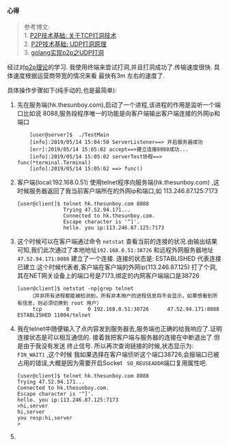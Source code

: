 #### 心得
> 参考博文:   
    1. [P2P技术基础: 关于TCP打洞技术](https://www.cnblogs.com/snowbook/p/5133278.html)  
    2. [P2P技术基础: UDP打洞原理](https://blog.csdn.net/D_R_L_T/article/details/81196101)  
    3. [golang实现p2p之UDP打洞](https://blog.csdn.net/qq_31967569/article/details/82704340)  

经过对[p2p理论](https://www.cnblogs.com/snowbook/p/5133278.html)的学习. 我使用终端来尝试打洞,并且打洞成功了.传输速度很快. 具体速度根据运营商带宽的情况来看 最快有3m 左右的速度了.


具体操作步骤如下(纯手动的,也是最简单): 

1. 先在服务端(hk.thesunboy.com),启动了一个进程,该进程的作用是监听一个端口比如说 8088,服务段程序唯一的功能是向客户端输出客户端连接的外网ip和端口
    ```
        [user@server]$  ./TestMain
        [info]:2019/05/14 15:04:50 ServerListener==> 开启服务器成功 
        [err]:2019/05/14 15:05:02 accept==>建立连接8088成功... 
        [info]:2019/05/14 15:05:02 serverTest协程==> func(*terminal.Terminal) 
        [info]:2019/05/14 15:05:02 ==> func() 
    ```
2.  客户端(local:192.168.0.51) 使用telnet程序向服务端(hk.thesunboy.com) ,这时候服务器返回了我当前客户端所在的外网ip和端口,如 113.246.87.125:7173
    ```
    [user@client]$ telnet hk.thesunboy.com 8088
                   Trying 47.52.94.171...
                   Connected to hk.thesunboy.com.
                   Escape character is '^]'.
                   hello. you ip:113.246.87.125:7173
    
    ```
  
3. 这个时候可以在客户端通过命令 ``` netstat ``` 查看当前的连接的状况.由输出结果可知,我们此次通过了本地地址``` 192.168.0.51:38726 ``` 和远程外网服务器地址 ``` 47.52.94.171:8088 ``` 建立了一个连接. 连接的状态是: ESTABLISHED 代表连接已建立.这个时候代表者,客户端在客户端的外网ip(113.246.87.125) 打了个洞,其在NET网关设备上的端口号是7173,绑定的内网客户端端口是38726
    ```
    [user@client]$ netstat -np|grep telnet
        （并非所有进程都能被检测到，所有非本用户的进程信息将不会显示，如果想看到所有信息，则必须切换到 root 用户）
         tcp        0      0 192.168.0.51:38726      47.52.94.171:8088       ESTABLISHED 11004/telnet
    ```
4.  我在telnet中随便输入了点内容发到服务器去,服务端也正确的给我响应了.证明连接状态是可以相互通信的.
    接着我把客户端与服务器的连接在中断退出了.但是由于我没有发送 终止信号. 所以再次查询链接的时候,状态显示为: ``` FIN_WAIT1 ``` ,这个时候 我如果选择在客户端侦听这个端口38726,会报端口已被占用的错误,大概是因为需要开启Socket ```  SO_REUSEADDR ```端口复用属性吧.
    ```
    [user@client]$ telnet hk.thesunboy.com 8088  
    Trying 47.52.94.171...  
    Connected to hk.thesunboy.com.  
    Escape character is '^]'.  
    hello. you ip:113.246.87.125:7173
    >hi,server
    hi,server
    you resp:hi,server
    >
    
    ```
    
5. 